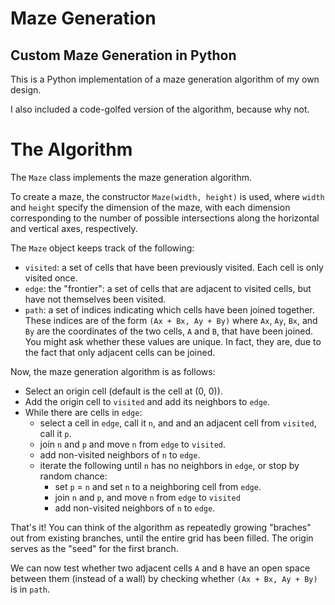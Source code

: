 Maze Generation
==============

Custom Maze Generation in Python
--------------

This is a Python implementation of a maze generation algorithm of my own design.

I also included a code-golfed version of the algorithm, because why not.

# The Algorithm

The `Maze` class implements the maze generation algorithm.

To create a maze, the constructor `Maze(width, height)` is used, where `width` and `height` specify the dimension of the maze, with each dimension corresponding to the number of possible intersections along the horizontal and vertical axes, respectively.

The `Maze` object keeps track of the following:

  * `visited`: a set of cells that have been previously visited. Each cell is only visited once.
  * `edge`: the "frontier": a set of cells that are adjacent to visited cells, but have not themselves been visited.
  * `path`: a set of indices indicating which cells have been joined together. These indices are of the form `(Ax + Bx, Ay + By)` where `Ax`, `Ay`, `Bx`, and `By` are the coordinates of the two cells, `A` and `B`, that have been joined. You might ask whether these values are unique. In fact, they are, due to the fact that only adjacent cells can be joined.

Now, the maze generation algorithm is as follows:
  * Select an origin cell (default is the cell at (0, 0)).
  * Add the origin cell to `visited` and add its neighbors to `edge`.
  * While there are cells in `edge`:
    * select a cell in `edge`, call it `n`, and and an adjacent cell from `visited`, call it `p`.
    * join `n` and `p` and move `n` from `edge` to `visited`.
    * add non-visited neighbors of `n` to `edge`.
    * iterate the following until `n` has no neighbors in `edge`, or stop by random chance:
      * set `p` = `n` and set `n` to a neighboring cell from `edge`.
      * join `n` and `p`, and move `n` from `edge` to `visited`
      * add non-visited neighbors of `n` to `edge`.

That's it! You can think of the algorithm as repeatedly growing "braches" out from existing branches, until the entire grid has been filled. The origin serves as the "seed" for the first branch.

We can now test whether two adjacent cells `A` and `B` have an open space between them (instead of a wall) by checking whether `(Ax + Bx, Ay + By)` is in `path`.